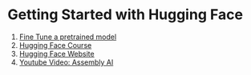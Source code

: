 # Getting Started with Hugging Face

[finetune-model]: https://huggingface.co/docs/transformers/training
[huggingface-course]: https://huggingface.co/course
[huggingface-web]: https://huggingface.co
[assemblyai-vid]: https://www.youtube.com/watch?v=QEaBAZQCtwE

1. [Fine Tune a pretrained model][finetune-model]
2. [Hugging Face Course][huggingface-course]
3. [Hugging Face Website][huggingface-web]
4. [Youtube Video: Assembly AI][assemblyai-vid]

